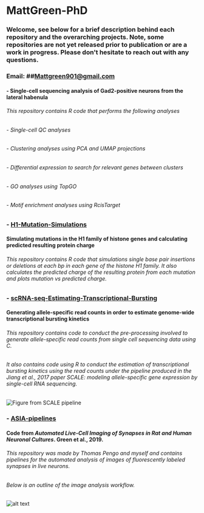 # MattGreen-PhD

### Welcome, see below for a brief description behind each repository and the overarching projects. Note, some repositories are not yet released prior to publication or are a work in progress. Please don't hesitate to reach out with any questions. 

### **Email:** ##Mattgreen901@gmail.com




#### - Single-cell sequencing analysis of Gad2-positive neurons from the lateral habenula
###### This repository contains R code that performs the following analyses
######   - Single-cell QC analyses
######   - Clustering analyses using PCA and UMAP projections
######   - Differential expression to search for relevant genes between clusters
######   - GO analyses using TopGO
######   - Motif enrichment analyses using RcisTarget




### - [H1-Mutation-Simulations](https://github.com/MattGreen-PhD/H1-Mutation-Simulations "H1-Mutation-Simulations")
#### Simulating mutations in the H1 family of histone genes and calculating predicted resulting protein charge
###### This repository contains R code that simulations single base pair insertions or deletions at each bp in each gene of the histone H1 family. It also calculates the predicted charge of the resulting protein from each mutation and plots mutation vs predicted charge.




### - [scRNA-seq-Estimating-Transcriptional-Bursting](https://github.com/MattGreen-PhD/scRNA-seq-Estimating-Transcriptional-Bursting "scRNA-seq-Estimating-Transcriptional-Bursting")
#### Generating allele-specific read counts in order to estimate genome-wide transcriptional bursting kinetics
###### This repository contains code to conduct the pre-processing involved to generate allele-specific read counts from single cell sequencing data using C.
###### It also contains code using R to conduct the estimation of transcriptional bursting kinetics using the read counts under the pipeline produced in the Jiang et al., 2017 paper *SCALE: modeling allele-specific gene expression by single-cell RNA sequencing.* 
![Figure from SCALE pipeline](https://user-images.githubusercontent.com/47198123/116953279-db3a5780-ac5a-11eb-9570-cacbfffe908e.jpg)




### - [ASIA-pipelines](https://github.com/MattGreen-PhD/ASIA-pipelines "ASIA-pipelines")
#### Code from *Automated Live-Cell Imaging of Synapses in Rat and Human Neuronal Cultures*. Green et al., 2019.
###### This repository was made by Thomas Pengo and myself and contains pipelines for the automated analysis of images of fluorescently labeled synapses in live neurons.
###### Below is an outline of the image analysis workflow.

![alt text](https://www.frontiersin.org/files/Articles/477959/fncel-13-00467-HTML/image_m/fncel-13-00467-g002.jpg)

<!---
MattGreen-PhD/MattGreen-PhD is a ✨ special ✨ repository because its `README.md` (this file) appears on your GitHub profile.
You can click the Preview link to take a look at your changes.
--->
